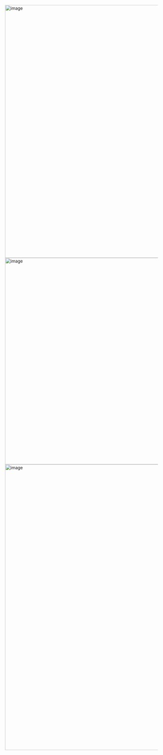 <img width="1919" height="831" alt="image" src="https://github.com/user-attachments/assets/7c2c8917-81e3-4c13-a20d-20af602263f5" />
<img width="1585" height="679" alt="image" src="https://github.com/user-attachments/assets/372b46e9-38be-4706-b26c-b70695ae7b59" />
<img width="1164" height="939" alt="image" src="https://github.com/user-attachments/assets/3b3a9979-5051-4b7e-87e9-530edc8ed6c1" />
